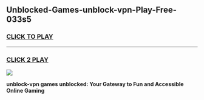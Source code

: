 
## Unblocked-Games-unblock-vpn-Play-Free-033s5
<h3>
<a href="https://premium76.site?title=unblock-vpn&ref=21A">CLICK TO PLAY</a></h3>
<hr>

<h3>
<a href="https://premium76.site?title=unblock-vpn&ref=21A">CLICK 2 PLAY</a>
  
</h3>

<a href="https://premium76.site?title=unblock-vpn&ref=21A"><img src="https://clearcache.store/games.png"></a>


**unblock-vpn games unblocked: Your Gateway to Fun and Accessible Online Gaming**
